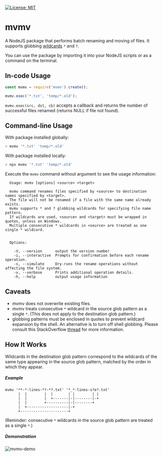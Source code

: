  [![License: MIT](https://img.shields.io/badge/License-MIT-yellow.svg)](https://opensource.org/licenses/MIT)
 
# mvmv
A NodeJS package that performs batch renaming and moving of files. It supports globbing [wildcards](http://tldp.org/LDP/GNU-Linux-Tools-Summary/html/x11655.htm) `*` and `?`.

You can use the package by importing it into your NodeJS scripts or as a command on the terminal.

## In-code Usage
```javascript
const mvmv = require('mvmv').create();

mvmv.exec('*.txt', 'temp/*.old');
```

`mvmv.exec(src, dst, cb)` accepts a callback and returns the number of successful files renamed (returns NULL if file not found).

## Command-line Usage
With package installed globally:
```bash
> mvmv '*.txt' 'temp/*.old'
````

With package installed locally:
```bash
> npx mvmv '*.txt' 'temp/*.old'
```

Execute the `mvmv` command without argument to see the usage information:

```
  Usage: mvmv [options] <source> <target>
  
  mvmv command renames files specified by <source> to destination names specified by <target>.
  The file will not be renamed if a file with the same name already exists.
  mvmv supports * and ? globbing wildcards for specifying file name pattern.
  If wildcards are used, <source> and <target> must be wrapped in quotes, unless on Windows.
  Multiple consecutive * wildcards in <source> are treated as one single * wildcard.
 
 
  Options:
 
    -V, --version      output the version number
    -i, --interactive  Prompts for confirmation before each rename operation.
    -s, --simulate     Dry-runs the rename operations without affecting the file system.
    -v, --verbose      Prints additional operation details.
    -h, --help         output usage information
```

## Caveats
- mvmv does not overwrite existing files.
- mvmv treats consecutive `*` wildcard in the source glob pattern as a single `*`. (This does not apply to the destination glob pattern.)
- globbing patterns must be enclosed in quotes to prevent wildcard expansion by the shell. An alternative is to turn off shell globbing. Please consult this StackOverflow [thread](https://stackoverflow.com/a/22945024) for more information.


## How It Works
Wildcards in the destination glob pattern correspond to the wildcards of the same type appearing in the source glob pattern, matched by the order in which they appear.

##### Example
```
mvmv '**-*-lines-*?-*?.txt' '*_*-lines-s?e?.txt'
      |  |        |  |       | |        | |
      |  |        |  +-------|-|--------|-+
      |  |        +----------|-|--------+
      |  +-------------------|-+
      +----------------------+
```
(Reminder: consecutive `*` wildcards in the source glob pattern are treated as a single `*`.)

##### Demonstration
![mvmv-demo](https://user-images.githubusercontent.com/4752832/35996795-780c4406-0ce5-11e8-8e8b-4a27b1319bf5.png)
